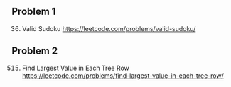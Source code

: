 ## Problem 1

36. Valid Sudoku
    https://leetcode.com/problems/valid-sudoku/

## Problem 2

515. Find Largest Value in Each Tree Row
     https://leetcode.com/problems/find-largest-value-in-each-tree-row/

